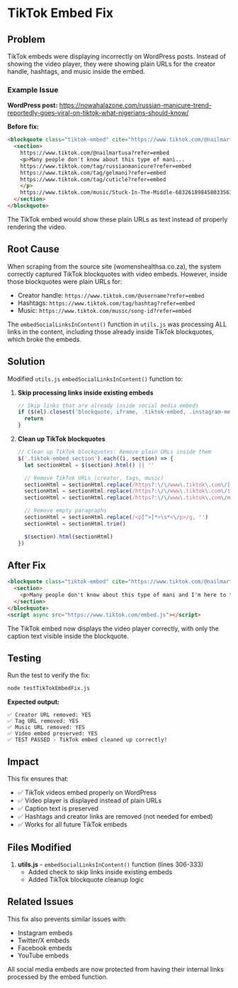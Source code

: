 # TikTok Embed Fix

## Problem

TikTok embeds were displaying incorrectly on WordPress posts. Instead of showing the video player, they were showing plain URLs for the creator handle, hashtags, and music inside the embed.

### Example Issue

**WordPress post:** https://nowahalazone.com/russian-manicure-trend-reportedly-goes-viral-on-tiktok-what-nigerians-should-know/

**Before fix:**
```html
<blockquote class="tiktok-embed" cite="https://www.tiktok.com/@nailmartusa/video/6978263826064035078">
  <section>
    https://www.tiktok.com/@nailmartusa?refer=embed
    <p>Many people don't know about this type of mani...
    https://www.tiktok.com/tag/russianmanicure?refer=embed
    https://www.tiktok.com/tag/gelmani?refer=embed
    https://www.tiktok.com/tag/cuticle?refer=embed
    </p>
    https://www.tiktok.com/music/Stuck-In-The-Middle-6832618984580335617?refer=embed
  </section>
</blockquote>
```

The TikTok embed would show these plain URLs as text instead of properly rendering the video.

## Root Cause

When scraping from the source site (womenshealthsa.co.za), the system correctly captured TikTok blockquotes with video embeds. However, inside those blockquotes were plain URLs for:
- Creator handle: `https://www.tiktok.com/@username?refer=embed`
- Hashtags: `https://www.tiktok.com/tag/hashtag?refer=embed`
- Music: `https://www.tiktok.com/music/song-id?refer=embed`

The `embedSocialLinksInContent()` function in `utils.js` was processing ALL links in the content, including those already inside TikTok blockquotes, which broke the embeds.

## Solution

Modified `utils.js` `embedSocialLinksInContent()` function to:

1. **Skip processing links inside existing embeds**
   ```javascript
   // Skip links that are already inside social media embeds
   if ($(el).closest('blockquote, iframe, .tiktok-embed, .instagram-media, .twitter-tweet, .fb-post').length > 0) {
     return
   }
   ```

2. **Clean up TikTok blockquotes**
   ```javascript
   // Clean up TikTok blockquotes: Remove plain URLs inside them
   $('.tiktok-embed section').each((i, section) => {
     let sectionHtml = $(section).html() || ''

     // Remove TikTok URLs (creator, tags, music)
     sectionHtml = sectionHtml.replace(/https?:\/\/www\.tiktok\.com\/[@\w/-]+\?refer=\w+/g, '')
     sectionHtml = sectionHtml.replace(/https?:\/\/www\.tiktok\.com\/tag\/[\w-]+\?refer=\w+/g, '')
     sectionHtml = sectionHtml.replace(/https?:\/\/www\.tiktok\.com\/music\/[\w-]+\?refer=\w+/g, '')

     // Remove empty paragraphs
     sectionHtml = sectionHtml.replace(/<p[^>]*>\s*<\/p>/g, '')
     sectionHtml = sectionHtml.trim()

     $(section).html(sectionHtml)
   })
   ```

## After Fix

```html
<blockquote class="tiktok-embed" cite="https://www.tiktok.com/@nailmartusa/video/6978263826064035078" data-video-id="6978263826064035078">
  <section>
    <p>Many people don't know about this type of mani and I'm here to tell you more about it🥰</p>
  </section>
</blockquote>
<script async src="https://www.tiktok.com/embed.js"></script>
```

The TikTok embed now displays the video player correctly, with only the caption text visible inside the blockquote.

## Testing

Run the test to verify the fix:

```bash
node testTikTokEmbedFix.js
```

**Expected output:**
```
✅ Creator URL removed: YES
✅ Tag URL removed: YES
✅ Music URL removed: YES
✅ Video embed preserved: YES
✅ TEST PASSED - TikTok embed cleaned up correctly!
```

## Impact

This fix ensures that:
- ✅ TikTok videos embed properly on WordPress
- ✅ Video player is displayed instead of plain URLs
- ✅ Caption text is preserved
- ✅ Hashtags and creator links are removed (not needed for embed)
- ✅ Works for all future TikTok embeds

## Files Modified

1. **utils.js** - `embedSocialLinksInContent()` function (lines 306-333)
   - Added check to skip links inside existing embeds
   - Added TikTok blockquote cleanup logic

## Related Issues

This fix also prevents similar issues with:
- Instagram embeds
- Twitter/X embeds
- Facebook embeds
- YouTube embeds

All social media embeds are now protected from having their internal links processed by the embed function.
